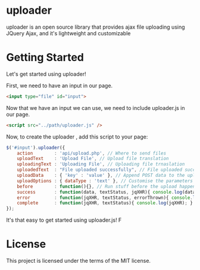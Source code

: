 # uploader
uploader is an open source library that provides ajax file uploading using JQuery Ajax, and it's lightweight and customizable
# Getting Started
Let's get started using uploader!

First, we need to have an input in our page.

```html
<input type="file" id="input">
```

Now that we have an input we can use, we need to include uploader.js in our page.

```html
<script src="../path/uploader.js" />
```

Now, to create the uploader , add this script to your page:

```javascript
$('#input').uploader({
	action        : 'api/upload.php', // Where to send files 
	uploadText    : 'Upload File', // Upload file translation
	uploadingText : 'Uploading File', // Uploading file trnaslation
	uploadedText  : "File uploaded successfully", // File uploaded successfully translation
	uploadData    : { 'key' : 'value' }, // Append POST data to the upload
	uploadOptions : { dataType : 'text' }, // Customise the parameters passed to the $.ajax() call on uploads. You can use any of the normal $.ajax() params
	before	      : function(){}, // Run stuff before the upload happens
	success       : function(data, textStatus, jqXHR){ console.log(data); }, // Callback on completion with 200 status code
	error 	      : function(jqXHR, textStatus, errorThrown){ console.log(jqXHR); }, // Callback if an error happens with your upload ajax call
	complete      : function(jqXHR, textStatus){ console.log(jqXHR); } // Callback on completion
});
```
It's that easy to get started using uploader.js! F
# License
This project is licensed under the terms of the MIT license.
